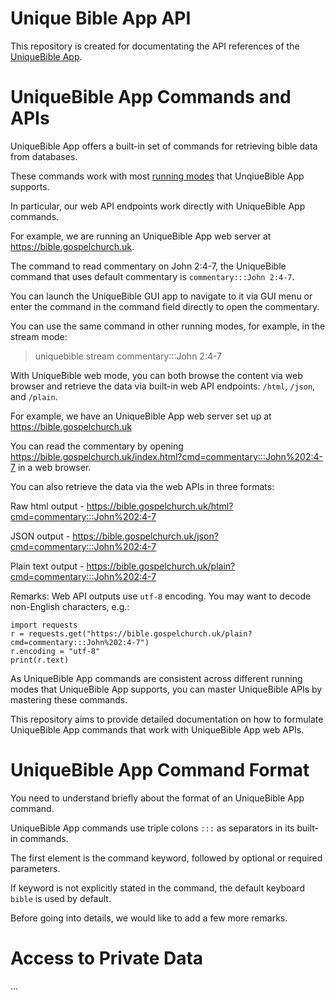 # Unique Bible App API

This repository is created for documentating the API references of the [UniqueBible App](https://github.com/eliranwong/UniqueBible).

# UniqueBible App Commands and APIs

UniqueBible App offers a built-in set of commands for retrieving bible data from databases.

These commands work with most [running modes](https://github.com/eliranwong/UniqueBible/wiki/UBA-Run-Modes) that UnqiueBible App supports.

In particular, our web API endpoints work directly with UniqueBible App commands.

For example, we are running an UniqueBible App web server at https://bible.gospelchurch.uk.

The command to read commentary on John 2:4-7, the UniqueBible command that uses default commentary is `commentary:::John 2:4-7`.

You can launch the UniqueBible GUI app to navigate to it via GUI menu or enter the command in the command field directly to open the commentary.

You can use the same command in other running modes, for example, in the stream mode:

> uniquebible stream commentary:::John 2:4-7

With UniqueBible web mode, you can both browse the content via web browser and retrieve the data via built-in web API endpoints: `/html`, `/json`, and `/plain`.

For example, we have an UniqueBible App web server set up at https://bible.gospelchurch.uk

You can read the commentary by opening https://bible.gospelchurch.uk/index.html?cmd=commentary:::John%202:4-7 in a web browser.

You can also retrieve the data via the web APIs in three formats:

Raw html output - https://bible.gospelchurch.uk/html?cmd=commentary:::John%202:4-7

JSON output - https://bible.gospelchurch.uk/json?cmd=commentary:::John%202:4-7

Plain text output - https://bible.gospelchurch.uk/plain?cmd=commentary:::John%202:4-7

Remarks: Web API outputs use `utf-8` encoding. You may want to decode non-English characters, e.g.:

```
import requests
r = requests.get("https://bible.gospelchurch.uk/plain?cmd=commentary:::John%202:4-7")
r.encoding = "utf-8"
print(r.text)
```

As UniqueBible App commands are consistent across different running modes that UniqueBible App supports, you can master UniqueBible APIs by mastering these commands.

This repository aims to provide detailed documentation on how to formulate UniqueBible App commands that work with UniqueBible App web APIs.

# UniqueBible App Command Format

You need to understand briefly about the format of an UniqueBible App command.

UniqueBible App commands use triple colons `:::` as separators in its built-in commands.

The first element is the command keyword, followed by optional or required parameters.

If keyword is not explicitly stated in the command, the default keyboard `bible` is used by default.

Before going into details, we would like to add a few more remarks.

# Access to Private Data

...

